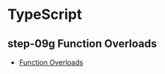 # TypeScript

## step-09g Function Overloads

- [Function Overloads](https://www.typescriptlang.org/docs/handbook/2/functions.html#function-overloads)
